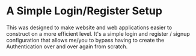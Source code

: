 # A Simple Login/Register Setup

This was designed to make website and web applications easier to construct on a more efficient level. 
It's a simple login and register / signup configuration that allows me/you to bypass having to create the Authentication over and over again from scratch. 
